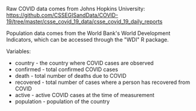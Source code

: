 Raw COVID data comes from Johns Hopkins University: https://github.com/CSSEGISandData/COVID-19/tree/master/csse_covid_19_data/csse_covid_19_daily_reports
  
Population data comes from the World Bank's World Development Indicators, which can be accessed through the "WDI" R package.
  
Variables:
* country - the country where COVID cases are observed
* confirmed - total confirmed COVID cases
* death - total number of deaths due to COVID
* recovered - total number of cases where a person has recovered from COVID
* active - active COVID cases at the time of measurement
* population - population of the country
